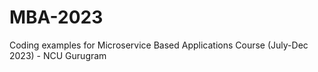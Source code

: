 # MBA-2023
Coding examples for Microservice Based Applications Course (July-Dec 2023) - NCU Gurugram
